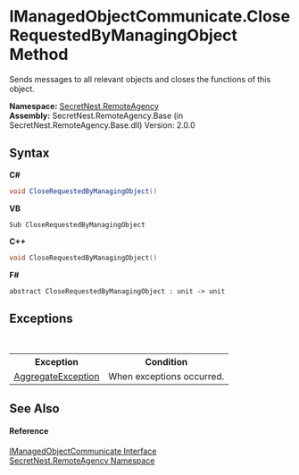 # IManagedObjectCommunicate.CloseRequestedByManagingObject Method 
 

Sends messages to all relevant objects and closes the functions of this object.

**Namespace:**&nbsp;<a href="N_SecretNest_RemoteAgency">SecretNest.RemoteAgency</a><br />**Assembly:**&nbsp;SecretNest.RemoteAgency.Base (in SecretNest.RemoteAgency.Base.dll) Version: 2.0.0

## Syntax

**C#**<br />
``` C#
void CloseRequestedByManagingObject()
```

**VB**<br />
``` VB
Sub CloseRequestedByManagingObject
```

**C++**<br />
``` C++
void CloseRequestedByManagingObject()
```

**F#**<br />
``` F#
abstract CloseRequestedByManagingObject : unit -> unit 

```


## Exceptions
&nbsp;<table><tr><th>Exception</th><th>Condition</th></tr><tr><td><a href="https://docs.microsoft.com/dotnet/api/system.aggregateexception" target="_blank">AggregateException</a></td><td>When exceptions occurred.</td></tr></table>

## See Also


#### Reference
<a href="T_SecretNest_RemoteAgency_IManagedObjectCommunicate">IManagedObjectCommunicate Interface</a><br /><a href="N_SecretNest_RemoteAgency">SecretNest.RemoteAgency Namespace</a><br />